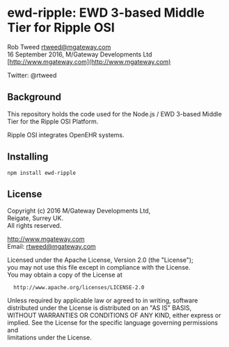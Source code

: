 # ewd-ripple: EWD 3-based Middle Tier for Ripple OSI
 
Rob Tweed <rtweed@mgateway.com>  
16 September 2016, M/Gateway Developments Ltd [http://www.mgateway.com](http://www.mgateway.com)  

Twitter: @rtweed

## Background

This repository holds the code used for the Node.js / EWD 3-based Middle Tier for the Ripple OSI Platform.

Ripple OSI integrates OpenEHR systems.

## Installing

    npm install ewd-ripple


## License

 Copyright (c) 2016 M/Gateway Developments Ltd,                           
 Reigate, Surrey UK.                                                      
 All rights reserved.                                                     
                                                                           
  http://www.mgateway.com                                                  
  Email: rtweed@mgateway.com                                               
                                                                           
                                                                           
  Licensed under the Apache License, Version 2.0 (the "License");          
  you may not use this file except in compliance with the License.         
  You may obtain a copy of the License at                                  
                                                                           
      http://www.apache.org/licenses/LICENSE-2.0                           
                                                                           
  Unless required by applicable law or agreed to in writing, software      
  distributed under the License is distributed on an "AS IS" BASIS,        
  WITHOUT WARRANTIES OR CONDITIONS OF ANY KIND, either express or implied. 
  See the License for the specific language governing permissions and      
   limitations under the License.      
